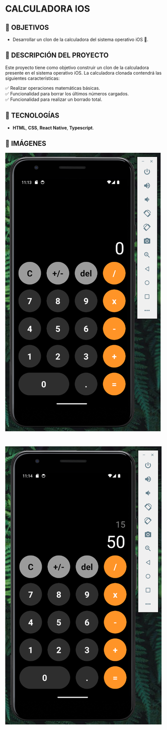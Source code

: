 # **CALCULADORA IOS**

## **📌 OBJETIVOS**

- Desarrollar un clon de la calculadora del sistema operativo iOS 📱.

## **📌 DESCRIPCIÓN DEL PROYECTO**

Este proyecto tiene como objetivo construir un clon de la calculadora presente en el sistema operativo iOS. La calculadora clonada contendrá las siguientes características:

✅ Realizar operaciones matemáticas básicas.
<br />
✅ Funcionalidad para borrar los últimos números cargados.
<br />
✅ Funcionalidad para realizar un borrado total.

## **🦾 TECNOLOGÍAS**

- **HTML**, **CSS**, **React Native**, **Typescript**.

## **📍 IMÁGENES**

![Calculadora IOS](./assests/calculadoraIOS1.PNG)

<br />

![Calculadora IOS](./assests/calculadoraIOS2.PNG)

<br />
